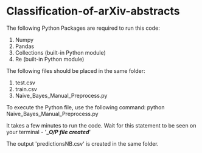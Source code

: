 # Classification-of-arXiv-abstracts

The following Python Packages are required to run this code:
1. Numpy
2. Pandas
3. Collections (built-in Python module)
4. Re (built-in Python module)

The following files should be placed in the same folder: 
1. test.csv
2. train.csv
3. Naive_Bayes_Manual_Preprocess.py

To execute the Python file, use the following command:
python Naive_Bayes_Manual_Preprocess.py

It takes a few minutes to run the code. 
Wait for this statement to be seen on your terminal - '____O/P file created___' 

The output 'predictionsNB.csv' is created in the same folder.
